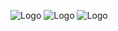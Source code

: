 ![Logo](https://i.imgur.com/L1MfyuU.gif)
![Logo](https://i.imgur.com/aNIrti1_d.webp?maxwidth=760&fidelity=grand)
![Logo](https://i.imgur.com/2ecrkh2_d.webp?maxwidth=760&fidelity=grand)
